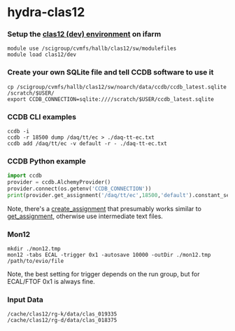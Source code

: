 # hydra-clas12
### Setup the [clas12 (dev) environment](https://github.com/jeffersonlab/clas12-env) on ifarm
```
module use /scigroup/cvmfs/hallb/clas12/sw/modulefiles
module load clas12/dev
```
### Create your own SQLite file and tell CCDB software to use it
``` 
cp /scigroup/cvmfs/hallb/clas12/sw/noarch/data/ccdb/ccdb_latest.sqlite /scratch/$USER/
export CCDB_CONNECTION=sqlite:////scratch/$USER/ccdb_latest.sqlite
```
### CCDB CLI examples
```
ccdb -i
ccdb -r 18500 dump /daq/tt/ec > ./daq-tt-ec.txt
ccdb add /daq/tt/ec -v default -r - ./daq-tt-ec.txt
```
### CCDB Python example
```python
import ccdb
provider = ccdb.AlchemyProvider()
provider.connect(os.getenv('CCDB_CONNECTION'))
print(provider.get_assignment('/daq/tt/ec',18500,'default').constant_set.data_table)
```
Note, there's a [create_assignment](https://github.com/JeffersonLab/ccdb/blob/c30128db4c4e7799b35bf19f04ce6cf81f97f76e/python/ccdb/provider.py#L1219
) that presumably works similar to [get_assignment](https://github.com/JeffersonLab/ccdb/blob/c30128db4c4e7799b35bf19f04ce6cf81f97f76e/python/ccdb/provider.py#L1029), otherwise use intermediate text files.
### Mon12
```
mkdir ./mon12.tmp
mon12 -tabs ECAL -trigger 0x1 -autosave 10000 -outDir ./mon12.tmp /path/to/evio/file
```
Note, the best setting for trigger depends on the run group, but for ECAL/FTOF 0x1 is always fine.
### Input Data
```
/cache/clas12/rg-k/data/clas_019335
/cache/clas12/rg-d/data/clas_018375
```

